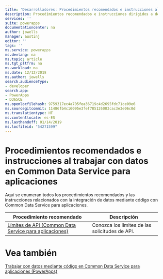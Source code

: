 ```yaml
---
title: 'Desarrolladores: Procedimientos recomendados e instrucciones al trabajar con datos en Common Data Service para aplicaciones | Microsoft Docs'
description: Procedimientos recomendados e instrucciones dirigidos a desarrolladores que trabajan con datos en Common Data Service para aplicaciones en PowerApps.
services: ''
suite: powerapps
documentationcenter: na
author: jowells
manager: austinj
editor: ''
tags: ''
ms.service: powerapps
ms.devlang: na
ms.topic: article
ms.tgt_pltfrm: na
ms.workload: na
ms.date: 12/12/2018
ms.author: jowells
search.audienceType:
- developer
search.app:
- PowerApps
- D365CE
ms.openlocfilehash: 9759317ec4a705fea36719c4d2695fdc71ce09e6
ms.sourcegitcommit: 11486fb4c16095e3fef785126003cac3e3e06c0d
ms.translationtype: HT
ms.contentlocale: es-ES
ms.lasthandoff: 01/14/2019
ms.locfileid: "54271599"
---
```

# <a name="best-practices-and-guidance-around-working-with-data-for-the-common-data-service-for-apps"></a>Procedimientos recomendados e instrucciones al trabajar con datos en Common Data Service para aplicaciones

Aquí se enumeran todos los procedimientos recomendados y las instrucciones relacionados con la integración de datos mediante código con Common Data Service para aplicaciones.

|Procedimiento recomendado  |Descripción  |
|---------|---------|
|[Límites de API (Common Data Service para aplicaciones)](../../api-limits.md)     |Conozca los límites de las solicitudes de API.         |

# <a name="see-also"></a>Vea también
[Trabajar con datos mediante código en Common Data Service para aplicaciones (PowerApps)](../../work-with-data-cds.md)<br />